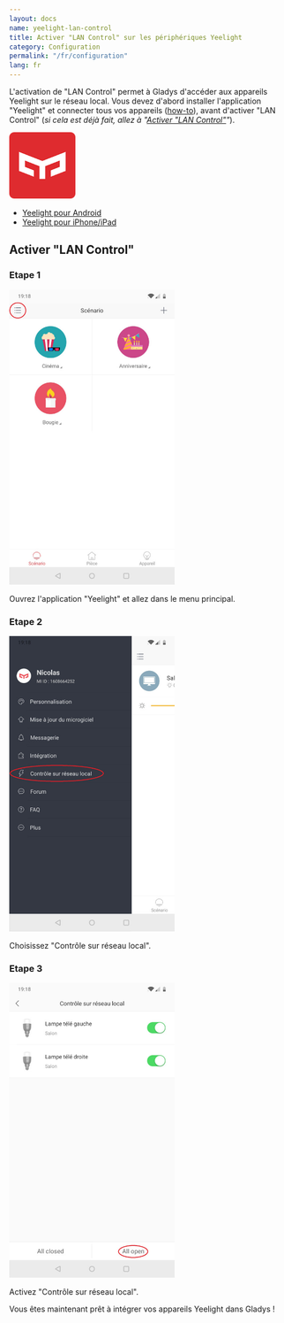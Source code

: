 ```yaml
---
layout: docs
name: yeelight-lan-control
title: Activer "LAN Control" sur les périphériques Yeelight
category: Configuration
permalink: "/fr/configuration"
lang: fr
---
```


L'activation de "LAN Control" permet à Gladys d'accéder aux appareils Yeelight sur le réseau local.
Vous devez d'abord installer l'application "Yeelight" et connecter tous vos appareils ([how-to](https://www.yeelight.com/faqs/yeelight-app)), avant d'activer "LAN Control" (*si cela est déjà fait, allez à "[Activer "LAN Control"](#activer-lan-control)"*).

<img src="/assets/image/configuration/yeelight/yeelight-logo.png" alt="Yeelight icon" class="img-responsive" width="120" />

- [Yeelight pour Android](https://play.google.com/store/apps/details?id=com.yeelight.cherry "Yeelight pour Android")
- [Yeelight pour iPhone/iPad](https://apps.apple.com/fr/app/yeelight/id977125608 "Yeelight pour iPhone/iPad")

## Activer "LAN Control"

### Etape 1

<img src="/assets/image/configuration/yeelight/yeelight-lan-control-1.jpg" alt="Yeelight Tuto 1" class="img-responsive" width="300" />

Ouvrez l'application "Yeelight" et allez dans le menu principal.

### Etape 2

<img src="/assets/image/configuration/yeelight/yeelight-lan-control-2.jpg" alt="Yeelight Tuto 2" class="img-responsive" width="300" />

Choisissez "Contrôle sur réseau local".

### Etape 3

<img src="/assets/image/configuration/yeelight/yeelight-lan-control-3.jpg" alt="Yeelight Tuto 3" class="img-responsive" width="300" />

Activez "Contrôle sur réseau local".

Vous êtes maintenant prêt à intégrer vos appareils Yeelight dans Gladys !
